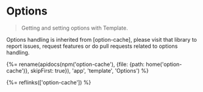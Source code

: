 # Options

> Getting and setting options with Template. 

Options handling is inherited from [option-cache], please visit that library to report issues, request features or do pull requests related to options handling.

{%= rename(apidocs(npm('option-cache'), {file: {path: home('option-cache')}, skipFirst: true}), 'app', 'template', 'Options') %}

{%= reflinks(['option-cache']) %}
